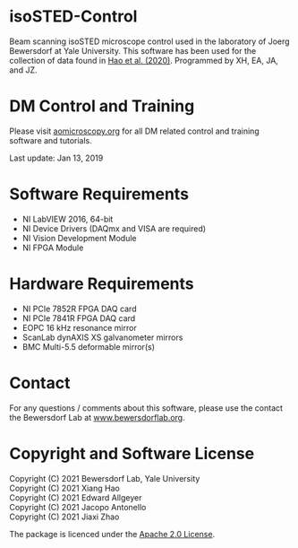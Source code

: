 # isoSTED-Control
Beam scanning isoSTED microscope control used in the laboratory of Joerg Bewersdorf at Yale University. This software has been used for the collection of data found in [Hao et al. (2020)](https://doi.org/10.1101/2020.11.25.398958). Programmed by XH, EA, JA, and JZ.

# DM Control and Training
Please visit [aomicroscopy.org](https://aomicroscopy.org/) for all DM related control and training software and tutorials.

Last update: Jan 13, 2019

# Software Requirements
* NI LabVIEW 2016, 64-bit
* NI Device Drivers (DAQmx and VISA are required)
* NI Vision Development Module
* NI FPGA Module

# Hardware Requirements
* NI PCIe 7852R FPGA DAQ card
* NI PCIe 7841R FPGA DAQ card
* EOPC 16 kHz resonance mirror
* ScanLab dynAXIS XS galvanometer mirrors
* BMC Multi-5.5 deformable mirror(s)

# Contact
For any questions / comments about this software, please use the contact the Bewersdorf Lab at www.bewersdorflab.org.

# Copyright and Software License
Copyright (C) 2021 Bewersdorf Lab, Yale University  
Copyright (C) 2021 Xiang Hao  
Copyright (C) 2021 Edward Allgeyer  
Copyright (C) 2021 Jacopo Antonello  
Copyright (C) 2021 Jiaxi Zhao

The package is licenced under the [Apache 2.0 License](https://www.apache.org/licenses/LICENSE-2.0).

